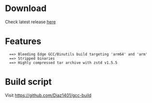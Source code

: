 # Download
Check latest release [here](https://github.com/Diaz1401/gcc/releases/latest)

# Features
```
  ==> Bleeding Edge GCC/Binutils build targeting 'arm64' and 'arm'
  ==> Stripped binaries
  ==> Highly compressed tar archive with zstd v1.5.5
```

# Build script
Visit https://github.com/Diaz1401/gcc-build
